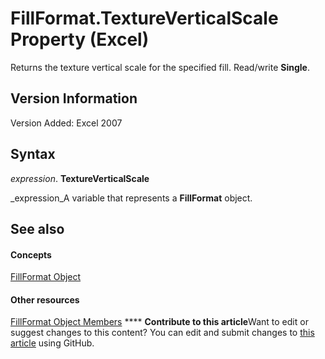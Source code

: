 
# FillFormat.TextureVerticalScale Property (Excel)

Returns the texture vertical scale for the specified fill. Read/write  **Single**.


## Version Information

Version Added: Excel 2007 


## Syntax

 _expression_. **TextureVerticalScale**

 _expression_A variable that represents a  **FillFormat** object.


## See also


#### Concepts


 [FillFormat Object](b602e09e-97ab-bfbe-1796-bc44ebb7dc28.md)
#### Other resources


 [FillFormat Object Members](da1a1680-4b9d-c6fb-6562-bf1ec9f57921.md)
****   **Contribute to this article**Want to edit or suggest changes to this content? You can edit and submit changes to  [this article](https://github.com/jhershey00/VBA_Excel_Test/OpenXMLCon/articles/270d5d58-bf3d-033f-bdcb-30a5080bf9c7.md) using GitHub.

